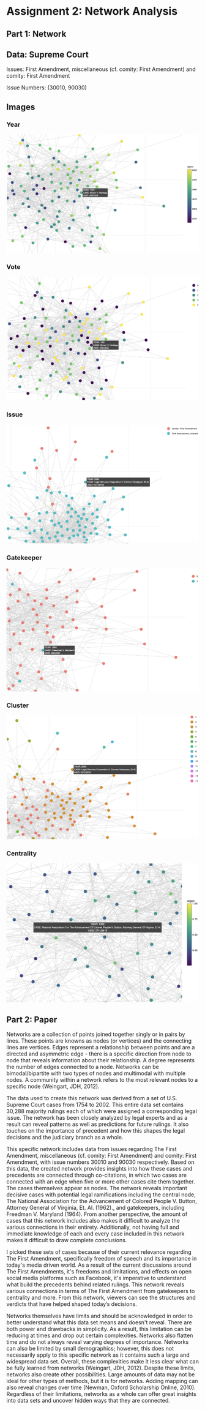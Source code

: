 # Assignment 2: Network Analysis 

## Part 1: Network

## Data: Supreme Court 

Issues: First Amendment, miscellaneous (cf. comity: First Amendment) and comity: First Amendment	

Issue Numbers: (30010, 90030)

## Images

### Year
![alt text](https://github.com/introdh/intro-dh2018-emilysong15/blob/master/images/plot_year.png "plot_year")

### Vote
![alt text](https://github.com/introdh/intro-dh2018-emilysong15/blob/master/images/plot_vote.png "plot_vote")

### Issue
![alt text](https://github.com/introdh/intro-dh2018-emilysong15/blob/master/images/plot_issue.png "plot_issue")

### Gatekeeper
![alt text](https://github.com/introdh/intro-dh2018-emilysong15/blob/master/images/plot_gatekeeper.png "plot_gatekeeper")

### Cluster
![alt text](https://github.com/introdh/intro-dh2018-emilysong15/blob/master/images/plot_cluster.png "plot_cluster")

### Centrality 
![alt text](https://github.com/introdh/intro-dh2018-emilysong15/blob/master/images/plot_centrality.png "plot_centrality")


## Part 2: Paper 

Networks are a collection of points joined together singly or in pairs by lines. These points are knowns as nodes (or vertices) and the connecting lines are vertices. Edges represent a relationship between points and are a directed and asymmetric edge - there is a specific direction from node to node that reveals information about their relationship. A degree represents the number of edges connected to a node. Networks can be bimodal/bipartite with two types of nodes and multimodal with multiple nodes. A community within a network refers to the most relevant nodes to a specific node (Weingart, JDH, 2012). 

The data used to create this network was derived from a set of U.S. Supreme Court cases from 1754 to 2002. This entire data set contains 30,288 majority rulings each of which were assigned a corresponding legal issue. The network has been closely analyzed by legal experts and as a result can reveal patterns as well as predictions for future rulings. It also touches on the importance of precedent and how this shapes the legal decisions and the judiciary branch as a whole. 

This specific network includes data from issues regarding The First Amendment, miscellaneous (cf. comity: First Amendment) and comity: First Amendment, with issue numbers 30010 and 90030 respectively. Based on this data, the created network provides insights into how these cases and precedents are connected through co-citations, in which two cases are connected with an edge when five or more other cases cite them together. The cases themselves appear as nodes. The network reveals important decisive cases with potential legal ramifications including the central node, The National Association for the Advancement of Colored People V. Button, Attorney General of Virginia, Et. Al. (1962)., and gatekeepers, including Freedman V. Maryland (1964). From another perspective, the amount of cases that this network includes also makes it difficult to analyze the various connections in their entirety. Additionally, not having full and immediate knowledge of each and every case included in this network makes it difficult to draw complete conclusions. 

I picked these sets of cases because of their current relevance regarding The First Amendment, specifically freedom of speech and its importance in today's media driven world. As a result of the current discussions around The First Amendments, it's freedoms and limitations, and effects on open social media platforms such as Facebook, it's imperative to understand what build the precedents behind related rulings. This network reveals various connections in terms of The First Amendment from gatekeepers to centrality and more. From this network, viewers can see the structures and verdicts that have helped shaped today’s decisions.

Networks themselves have limits and should be acknowledged in order to better understand what this data set means and doesn't reveal. There are both power and drawbacks in simplicity. As a result, this limitation can be reducing at times and drop out certain complexities. Networks also flatten time and do not always reveal varying degrees of importance. Networks can also be limited by small demographics; however, this does not necessarily apply to this specific network as it contains such a large and widespread data set. Overall, these complexities make it less clear what can be fully learned from networks (Weingart, JDH, 2012). Despite these limits, networks also create other possibilities. Large amounts of data may not be ideal for other types of methods, but it is for networks. Adding mapping can also reveal changes over time (Newman, Oxford Scholarship Online, 2010). Regardless of their limitations, networks as a whole can offer great insights into data sets and uncover hidden ways that they are connected.


